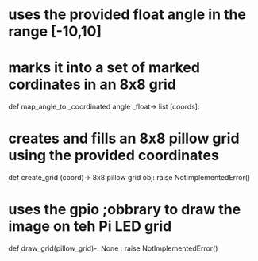 # uses the provided float angle in the range [-10,10]
# marks it into a set of marked cordinates in an 8x8 grid
def map_angle_to _coordinated angle _float-> list [coords]:
# creates and fills an 8x8 pillow grid using the  provided coordinates 
def create_grid (coord)-> 8x8 pillow grid obj:
raise NotImplementedError()
# uses the gpio ;obbrary to draw the image on teh Pi LED grid 
def draw_grid(pillow_grid)-. None :
raise NotImplementedError()
